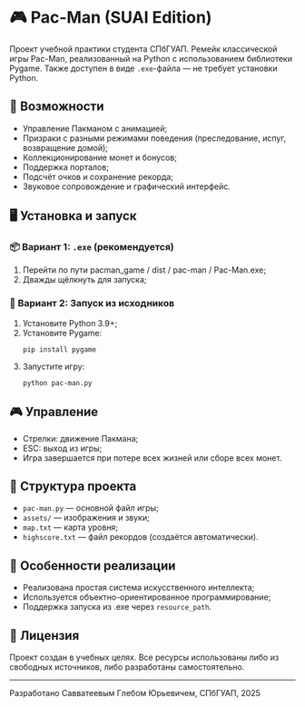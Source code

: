 
# 🎮 Pac-Man (SUAI Edition)

Проект учебной практики студента СПбГУАП. Ремейк классической игры Pac-Man, реализованный на Python с использованием библиотеки Pygame. Также доступен в виде `.exe`-файла — не требует установки Python.

## 📌 Возможности
- Управление Пакманом с анимацией;
- Призраки с разными режимами поведения (преследование, испуг, возвращение домой);
- Коллекционирование монет и бонусов;
- Поддержка порталов;
- Подсчёт очков и сохранение рекорда;
- Звуковое сопровождение и графический интерфейс.

## 🖥️ Установка и запуск

### 📦 Вариант 1: `.exe` (рекомендуется)
1. Перейти по пути pacman_game / dist / pac-man / Pac-Man.exe;
2. Дважды щёлкнуть для запуска;

### 🐍 Вариант 2: Запуск из исходников
1. Установите Python 3.9+;
2. Установите Pygame:
   ```
   pip install pygame
   ```
3. Запустите игру:
   ```
   python pac-man.py
   ```

## 🎮 Управление
- Стрелки: движение Пакмана;
- ESC: выход из игры;
- Игра завершается при потере всех жизней или сборе всех монет.

## 📁 Структура проекта
- `pac-man.py` — основной файл игры;
- `assets/` — изображения и звуки;
- `map.txt` — карта уровня;
- `highscore.txt` — файл рекордов (создаётся автоматически).

## 🔧 Особенности реализации
- Реализована простая система искусственного интеллекта;
- Используется объектно-ориентированное программирование;
- Поддержка запуска из .exe через `resource_path`.

## 📜 Лицензия
Проект создан в учебных целях. Все ресурсы использованы либо из свободных источников, либо разработаны самостоятельно.

---

Разработано Савватеевым Глебом Юрьевичем, СПбГУАП, 2025
